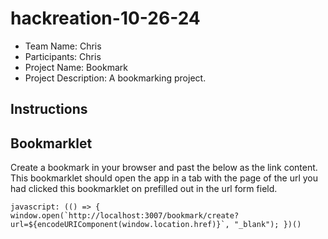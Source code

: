 # hackreation-10-26-24

- Team Name: Chris
- Participants: Chris
- Project Name: Bookmark
- Project Description: A bookmarking project.


## Instructions


## Bookmarklet

Create a bookmark in your browser and past the below as the link content. This bookmarklet should open the app
in a tab with the page of the url you had clicked this bookmarklet on prefilled out in the url form field.

```
javascript: (() => { window.open(`http://localhost:3007/bookmark/create?url=${encodeURIComponent(window.location.href)}`, "_blank"); })()
```
